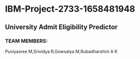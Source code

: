 # IBM-Project-2733-1658481948
## **University Admit Eligibility Predictor** 

### TEAM MEMBERS:
Puviyasree M,Srividya R,Gowsalya M,Rubadharshini A K

